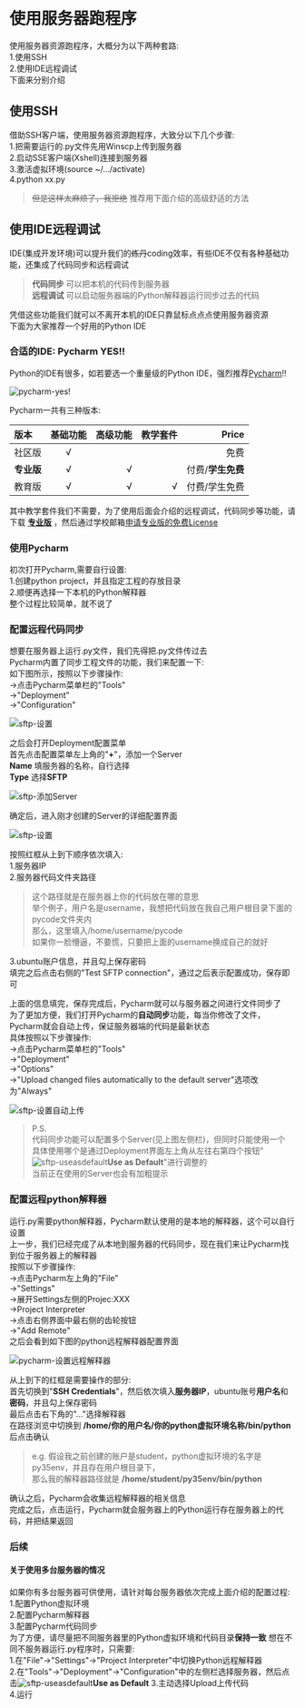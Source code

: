 # 使用服务器跑程序

使用服务器资源跑程序，大概分为以下两种套路:  
1.使用SSH  
2.使用IDE远程调试  
下面来分别介绍

## 使用SSH

借助SSH客户端，使用服务器资源跑程序，大致分以下几个步骤:  
1.把需要运行的.py文件先用Winscp上传到服务器  
2.启动SSE客户端(Xshell)连接到服务器  
3.激活虚拟环境(source ~/.../activate)  
4.python xx.py

> ~~但是这样太麻烦了，我拒绝~~
推荐用下面介绍的高级舒适的方法

## 使用IDE远程调试

IDE(集成开发环境)可以提升我们的~~炼丹~~coding效率，有些IDE不仅有各种基础功能，还集成了代码同步和远程调试

> **代码同步** 可以把本机的代码传到服务器  
> **远程调试** 可以启动服务器端的Python解释器运行同步过去的代码

凭借这些功能我们就可以不离开本机的IDE只靠鼠标点点点使用服务器资源  
下面为大家推荐一个好用的Python IDE

### 合适的IDE: Pycharm YES!!

Python的IDE有很多，如若要选一个重量级的Python IDE，强烈推荐[Pycharm](http://www.jetbrains.com/pycharm/download)!!  

![pycharm-yes!](../../img/part1/pycharm-yes.jpg)

Pycharm一共有三种版本:

| 版本 | 基础功能 | 高级功能 | 教学套件 | Price |
| :--- | :---: | ---: | ---: | ---: |
| 社区版 | √ |  |  | 免费 |
| **专业版** | √ | √ |  | 付费/**学生免费** |
| 教育版 | √ | √ | √ | 付费/学生免费 |

其中教学套件我们不需要，为了使用后面会介绍的远程调试，代码同步等功能，请下载 [**专业版**](http://www.jetbrains.com/pycharm/download/) ，然后通过学校邮箱[申请专业版的免费License ](http://www.jetbrains.com/student/)

### 使用Pycharm

初次打开Pycharm,需要自行设置:  
1.创建python project，并且指定工程的存放目录  
2.顺便再选择一下本机的Python解释器  
整个过程比较简单，就不说了

### 配置远程代码同步

想要在服务器上运行.py文件，我们先得把.py文件传过去  
Pycharm内置了同步工程文件的功能，我们来配置一下:  
如下图所示，按照以下步骤操作:  
-&gt;点击Pycharm菜单栏的"Tools"  
-&gt;"Deployment"  
-&gt;"Configuration"  

![sftp-设置](../../img/part1/sftp-settings.png)  

之后会打开Deployment配置菜单  
首先点击配置菜单左上角的"**+**"，添加一个Server  
**Name** 填服务器的名称，自行选择  
**Type** 选择**SFTP**  

<!-- ![sftp-添加Server](../../img/part1/sftp-addserver.png)   -->
![sftp-添加Server](../../img/part1/sftp-addserver.png)

确定后，进入刚才创建的Server的详细配置界面  

<!-- ![sftp-补充Server详细信息](../../img/part1/sftp-addinfo.png)   -->
![sftp-设置](../../img/part1/sftp-settings.png)

按照红框从上到下顺序依次填入:  
1.服务器IP  
2.服务器代码文件夹路径

> 这个路径就是在服务器上你的代码放在哪的意思  
> 举个例子，用户名是username，我想把代码放在我自己用户根目录下面的pycode文件夹内  
> 那么，这里填入/home/username/pycode  
> 如果你一脸懵逼，不要慌，只要把上面的username换成自己的就好

3.ubuntu账户信息，并且勾上保存密码  
填完之后点击右侧的"Test SFTP connection"，通过之后表示配置成功，保存即可

上面的信息填完，保存完成后，Pycharm就可以与服务器之间进行文件同步了  
为了更加方便，我们打开Pycharm的**自动同步**功能，每当你修改了文件，Pycharm就会自动上传，保证服务器端的代码是最新状态  
具体按照以下步骤操作:  
-&gt;点击Pycharm菜单栏的"Tools"  
-&gt;"Deployment"  
-&gt;"Options"  
-&gt;"Upload changed files automatically to the default server"选项改为"Always"  

![sftp-设置自动上传](../../img/part1/sftp-autoupload.png)

> P.S.  
> 代码同步功能可以配置多个Server(见上图左侧栏)，但同时只能使用一个  
> 具体使用哪个是通过Deployment界面左上角从左往右第四个按钮"![sftp-useasdefault](../../img/page1/sftp-useasdefault.png)**Use as Default**"进行调整的  
> 当前正在使用的Server也会有加粗提示

### 配置远程python解释器

运行.py需要python解释器，Pycharm默认使用的是本地的解释器，这个可以自行设置  
上一步，我们已经完成了从本地到服务器的代码同步，现在我们来让Pycharm找到位于服务器上的解释器  
按照以下步骤操作:  
-&gt;点击Pycharm左上角的"File"  
-&gt;"Settings"  
-&gt;展开Settings左侧的Projec:XXX  
-&gt;Project Interpreter  
-&gt;点击右侧界面中最右侧的齿轮按钮  
-&gt;"Add Remote"  
之后会看到如下图的python远程解释器配置界面  

![pycharm-设置远程解释器](../../img/part1/pycharm-interpreter.png)  

从上到下的红框是需要操作的部分:  
首先切换到"**SSH Credentials**"，然后依次填入**服务器IP**，ubuntu账号**用户名**和**密码**，并且勾上保存密码  
最后点击右下角的"..."选择解释器  
在路径浏览中切换到 **/home/你的用户名/你的python虚拟环境名称/bin/python** 后点击确认

> e.g. 假设我之前创建的账户是student，python虚拟环境的名字是py35env，并且存在用户根目录下，  
> 那么我的解释器路径就是 **/home/student/py35env/bin/python**

确认之后，Pycharm会收集远程解释器的相关信息  
完成之后，点击运行，Pycharm就会服务器上的Python运行存在服务器上的代码，并把结果返回

### 后续

#### 关于使用多台服务器的情况

如果你有多台服务器可供使用，请针对每台服务器依次完成上面介绍的配置过程:  
1.配置Python虚拟环境  
2.配置Pycharm解释器  
3.配置Pycharm代码同步  
为了方便，请尽量把不同服务器里的Python虚拟环境和代码目录**保持一致** 想在不同不服务器运行.py程序时，只需要:  
1.在"File"-&gt;"Settings"-&gt;"Project Interpreter"中切换Python远程解释器  
2.在"Tools"-&gt;"Deployment"-&gt;"Configuration"中的左侧栏选择服务器，然后点击![sftp-useasdefault](../../img/part1/sftp-useasdefault.png)**Use as Default** 3.主动选择Upload上传代码  
4.运行

